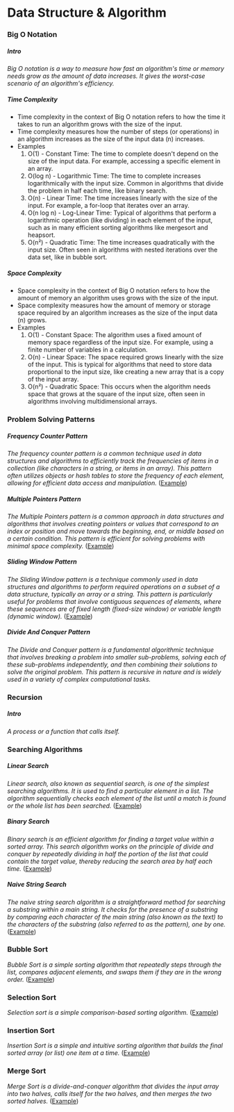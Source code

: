 # Data Structure & Algorithm

### Big O Notation

##### Intro
*Big O notation is a way to measure how fast an algorithm's time or memory needs grow as the amount of data increases. It gives the worst-case scenario of an algorithm's efficiency.*

##### Time Complexity
* Time complexity in the context of Big O notation refers to how the time it takes to run an algorithm grows with the size of the input.
* Time complexity measures how the number of steps (or operations) in an algorithm increases as the size of the input data (n) increases.
* Examples
    1. O(1) - Constant Time: The time to complete doesn't depend on the size of the input data. For example, accessing a specific element in an array.
    2. O(log n) - Logarithmic Time: The time to complete increases logarithmically with the input size. Common in algorithms that divide the problem in half each time, like binary search.
    3. O(n) - Linear Time: The time increases linearly with the size of the input. For example, a for-loop that iterates over an array.
    4. O(n log n) - Log-Linear Time: Typical of algorithms that perform a logarithmic operation (like dividing) in each element of the input, such as in many efficient sorting algorithms like mergesort and heapsort.
    5. O(n²) - Quadratic Time: The time increases quadratically with the input size. Often seen in algorithms with nested iterations over the data set, like in bubble sort.

##### Space Complexity
* Space complexity in the context of Big O notation refers to how the amount of memory an algorithm uses grows with the size of the input.
* Space complexity measures how the amount of memory or storage space required by an algorithm increases as the size of the input data (n) grows.
* Examples
    1. O(1) - Constant Space: The algorithm uses a fixed amount of memory space regardless of the input size. For example, using a finite number of variables in a calculation.
    2. O(n) - Linear Space: The space required grows linearly with the size of the input. This is typical for algorithms that need to store data proportional to the input size, like creating a new array that is a copy of the input array.
    3. O(n²) - Quadratic Space: This occurs when the algorithm needs space that grows at the square of the input size, often seen in algorithms involving multidimensional arrays.

### Problem Solving Patterns

##### Frequency Counter Pattern
*The frequency counter pattern is a common technique used in data structures and algorithms to efficiently track the frequencies of items in a collection (like characters in a string, or items in an array). This pattern often utilizes objects or hash tables to store the frequency of each element, allowing for efficient data access and manipulation.* ([Example](./problems/anagram.js))

##### Multiple Pointers Pattern
*The Multiple Pointers pattern is a common approach in data structures and algorithms that involves creating pointers or values that correspond to an index or position and move towards the beginning, end, or middle based on a certain condition. This pattern is efficient for solving problems with minimal space complexity.* ([Example](./problems/count-unique-values.js))

##### Sliding Window Pattern
*The Sliding Window pattern is a technique commonly used in data structures and algorithms to perform required operations on a subset of a data structure, typically an array or a string. This pattern is particularly useful for problems that involve contiguous sequences of elements, where these sequences are of fixed length (fixed-size window) or variable length (dynamic window).* ([Example](./problems/max-subarray-sum.js))

##### Divide And Conquer Pattern
*The Divide and Conquer pattern is a fundamental algorithmic technique that involves breaking a problem into smaller sub-problems, solving each of these sub-problems independently, and then combining their solutions to solve the original problem. This pattern is recursive in nature and is widely used in a variety of complex computational tasks.*

### Recursion

##### Intro
*A process or a function that calls itself.*

### Searching Algorithms

##### Linear Search
*Linear search, also known as sequential search, is one of the simplest searching algorithms. It is used to find a particular element in a list. The algorithm sequentially checks each element of the list until a match is found or the whole list has been searched.* ([Example](./problems/linear-search.js))

##### Binary Search
*Binary search is an efficient algorithm for finding a target value within a sorted array. This search algorithm works on the principle of divide and conquer by repeatedly dividing in half the portion of the list that could contain the target value, thereby reducing the search area by half each time.* ([Example](./problems/binary-search.js))

##### Naive String Search
*The naive string search algorithm is a straightforward method for searching a substring within a main string. It checks for the presence of a substring by comparing each character of the main string (also known as the text) to the characters of the substring (also referred to as the pattern), one by one.* ([Example](./problems/naive-string-search.js))

### Bubble Sort
*Bubble Sort is a simple sorting algorithm that repeatedly steps through the list, compares adjacent elements, and swaps them if they are in the wrong order.* ([Example](./problems/bubble-sort.js))

### Selection Sort
*Selection sort is a simple comparison-based sorting algorithm.* ([Example](./problems/selection-sort.js))

### Insertion Sort
*Insertion Sort is a simple and intuitive sorting algorithm that builds the final sorted array (or list) one item at a time.* ([Example](./problems/insertion-sort.js))

### Merge Sort
*Merge Sort is a divide-and-conquer algorithm that divides the input array into two halves, calls itself for the two halves, and then merges the two sorted halves.* ([Example](./problems/merge-sort.js))